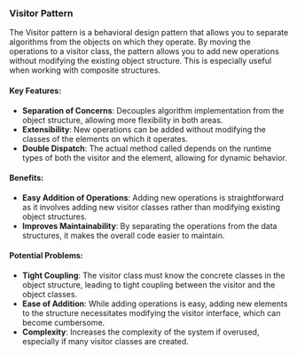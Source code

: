 ### Visitor Pattern

The Visitor pattern is a behavioral design pattern that allows you to separate algorithms from the objects on which they operate. By moving the operations to a visitor class, the pattern allows you to add new operations without modifying the existing object structure. This is especially useful when working with composite structures.

#### Key Features:
- **Separation of Concerns**: Decouples algorithm implementation from the object structure, allowing more flexibility in both areas.
- **Extensibility**: New operations can be added without modifying the classes of the elements on which it operates.
- **Double Dispatch**: The actual method called depends on the runtime types of both the visitor and the element, allowing for dynamic behavior.

#### Benefits:
- **Easy Addition of Operations**: Adding new operations is straightforward as it involves adding new visitor classes rather than modifying existing object structures.
- **Improves Maintainability**: By separating the operations from the data structures, it makes the overall code easier to maintain.

#### Potential Problems:
- **Tight Coupling**: The visitor class must know the concrete classes in the object structure, leading to tight coupling between the visitor and the object classes.
- **Ease of Addition**: While adding operations is easy, adding new elements to the structure necessitates modifying the visitor interface, which can become cumbersome.
- **Complexity**: Increases the complexity of the system if overused, especially if many visitor classes are created.
